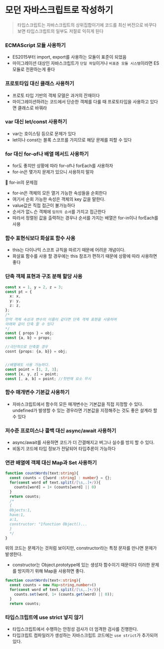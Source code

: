 # 모던 자바스크립트로 작성하기

> 타입스크립트는 자바스크립트의 상위집합이기에 코드를 최신 버전으로 바꾸다 보면 타입스크립트의 일부도 저절로 익히게 된다

### ECMAScript 모듈 사용하기

- ES2015부터 import, export를 사용하는 모듈이 표준이 되었음
- 마이그레이션 대상인 자바스크립트가 `단일 파일`이거나 `비표준 모듈 시스템`이라면 ES모듈로 전환하는게 좋다

### 프로토타입 대신 클래스 사용하기

- 프로토 타입 기반의 객체 모델은 과거의 잔재이다
- 마이그레이션하려는 코드에서 단순한 객체를 다룰 때 프로토타입을 사용하고 있다면 클래스로 바꿔라

### var 대신 let/const 사용하기

- var는 호이스팅 등으로 문제가 있다
- let이나 const는 블록 스코프를 가지므로 해당 문제를 피할 수 있다

### for 대신 for-of나 배열 메서드 사용하기

- for도 좋지만 상황에 따라 for-of나 forEach를 사용하자
- for-in은 몇가지 문제가 있으니 사용하지 말자

👀 for-in의 문제점

- for-in은 객체의 모든 열거 가능한 속성들을 순회한다
- 여기서 순회 가능한 속성은 객체의 key 값을 말한다.
- value값은 직접 접근이 불가능하다
- 순서가 없ㄴ슨 객체에 `임의의 순서`를 가지고 접근한다
- 따라서 정렬된 값을 출력하는 경우나 순서를 가지는 배열은 for-in이나 forEach를 사용

### 함수 표현식보다 화살표 함수 사용

- this는 다이나믹 스코프 규칙을 따르기 때문에 어려운 개념이다.
- 화살표 함수를 사용 할 경우에는 this 참조가 편하기 때문에 상황에 따라 사용하면 좋다

### 단축 객체 표현과 구조 분해 할당 사용

```ts
const x = 1, y = 2, z = 3;
const pt = {
  x: x,
  y: y,
  z: z,
};
/*
만약 객체 속성과 변수의 이름이 같다면 단축 객체 표현을 사용하여
아래와 같이 단축 할 수 있다
*/
const { props } = obj;
const {a, b} = props;

//극단적으로 단축할 경우
cosnt {props: {a, b}} = obj;


//배열에도 사용 가능하다.
const point = [1, 2, 3];
const [x, y, z] = point;
const [, a, b] = point; //첫번재 요소 무시
```

### 함수 매개변수 기본값 사용하기

- 자바스크립트에서 함수의 모든 매개변수는 기본값을 직접 지정할 수 있다. undefined가 발생할 수 있는 경우라면 기본값을 지정해주는 것도 좋은 설계라 할 수 있다

### 저수준 프로미스나 콜백 대신 async/await 사용하기

- async/await를 사용하면 코드가 더 간결해지고 버그나 실수를 방지 할 수 있다.
- 비동기 코드에 타입 정보가 전달되어 타입추론이 가능하다

### 연관 배열에 객체 대신 Map과 Set 사용하기

```ts
function countWords(text:string){
  const counts = {[word :string] : number} = {};
  for(const word of text.split(/[\s,.]+/)){
    counts[word] = 1+ (counts[word] || 0)
  }
  return counts;
  /*
  {
  Objects:1,
  have:1,
  a:1,
  constructor: "1function Object()...
  }
  */
}
```

위의 코드는 문제가는 것처럼 보이지만, constructor라는 특정 문자를 만나면 문제가 발생한다.

- constructor는 Object.prototype에 있는 생성자 함수이기 때문이다
  이러한 문제를 방지하기 위해 Map을 사용하면 좋다.

```ts
function countWords(text<:string){
  const counts = new Map<string,number>()
  for(const word of text.split(/[\s,.]+/)){
    counts.set(word, 1+ (counts.get(word) || 0));
  }
  return counts;
```

### 타입스크립트에 use strict 넣지 않기

- 타입스크립트에서 수행하는 안정성 검사가 더 엄격한 검사를 진행한다.
- 타입크립트 컴파일러가 생성하는 자바스크립트 코드에는 `use strict`가 추가되어 있다.
